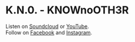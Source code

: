 # K.N.0. - KNOWnoOTH3R  
  
Listen on [Soundcloud](https://soundcloud.com/kno_no_other) or [YouTube](https://www.youtube.com/channel/UCAYyrd7EmrSze0KON75JUQQ).      
Follow on [Facebook](https://www.facebook.com/KNOWnoOTHER/) and [Instagram](https://www.instagram.com/Know8no6other/).  

